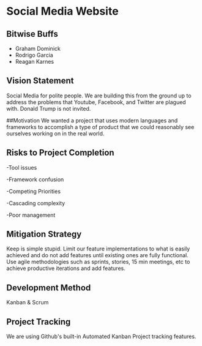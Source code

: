 # Social Media Website

## Bitwise Buffs
  - Graham Dominick
  - Rodrigo Garcia
  - Reagan Karnes
  
## Vision Statement
Social Media for polite people. We are building this from the ground up to address the problems that Youtube, Facebook, and Twitter are plagued with. Donald Trump is not invited.

##Motivation
We wanted a project that uses modern languages and frameworks to accomplish a type of product that we could reasonably see ourselves working on in the real world.

## Risks to Project Completion

-Tool issues

-Framework confusion

-Competing Priorities

-Cascading complexity

-Poor management

## Mitigation Strategy
Keep is simple stupid. Limit our feature implementations to what is easily achieved and do not add features until existing ones are fully functional.  Use agile methodologies such as sprints, stories, 15 min meetings, etc to achieve productive iterations and add features.

## Development Method
Kanban & Scrum

## Project Tracking
We are using Github's built-in Automated Kanban Project tracking features.
